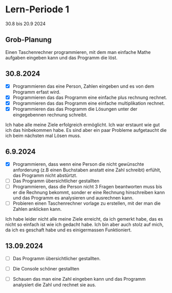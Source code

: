 
# Lern-Periode 1

30.8 bis 20.9 2024

## Grob-Planung

Einen Taschenrechner programmieren, mit dem man einfache Mathe aufgaben eingeben kann und das Programm die löst.

## 30.8.2024

- [x] Programmieren das eine Person, Zahlen eingeben und es von dem Programm erfast wird. 
- [x] Programmieren das das Programm eine einfache plus rechnung rechnet.
- [x] Programmieren das das Programm eine einfache multiplikation rechnet.
- [x] Programmieren das das Programm die Lösungen unter der eingegebennen rechnung schreibt.

Ich habe alle meine Ziele erfolgreich ermöglicht. Ich war erstaunt wie gut ich das hinbekommen habe. Es sind aber ein paar Probleme aufgetaucht die ich beim nächsten mal Lösen muss.

## 6.9.2024

- [x] Programmieren, dass wenn eine Person die nicht gewünschte anforderung (z.B einen Buchstaben anstatt eine Zahl schreibt) erfühlt, das Programm nicht abstürtzt.
- [ ] Das Programm übersichtlicher gestallten
- [ ] Programmieren, dass die Person nicht 3 Fragen beantworten muss bis er die Rechnung bekommt, sonder er eine Rechnung hinschreiben kann und das Programm es analysieren und ausrechnen kann.
- [ ] Probieren einen Taschenrechner vorlage zu erstellen, mit der man die Zahlen anklicken kann.

Ich habe leider nicht alle meine Ziele erreicht, da ich gemerkt habe, das es nicht so einfach ist wie ich gedacht habe. Ich bin aber auch stolz auf mich, da ich es geschaft habe und es einigermassen Funktioniert.

## 13.09.2024
- [ ] Das Programm übersichtlicher gestallten.
- [ ] Die Console schöner gestallten
- [ ] Schauen das man eine Zahl eingeben kann und das Programm analysiert die Zahl und rechnet sie aus.
       
